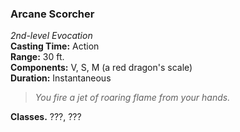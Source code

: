 ### Arcane Scorcher  
*2nd-level Evocation*  
**Casting Time:** Action  
**Range:** 30 ft.  
**Components:** V, S, M (a red dragon's scale)  
**Duration:** Instantaneous  

> *You fire a jet of roaring flame from your hands.*



**Classes.** ???, ???